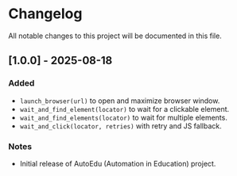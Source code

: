 # Changelog

All notable changes to this project will be documented in this file.

## [1.0.0] - 2025-08-18
### Added
- `launch_browser(url)` to open and maximize browser window.
- `wait_and_find_element(locator)` to wait for a clickable element.
- `wait_and_find_elements(locator)` to wait for multiple elements.
- `wait_and_click(locator, retries)` with retry and JS fallback.

### Notes
- Initial release of AutoEdu (Automation in Education) project.
